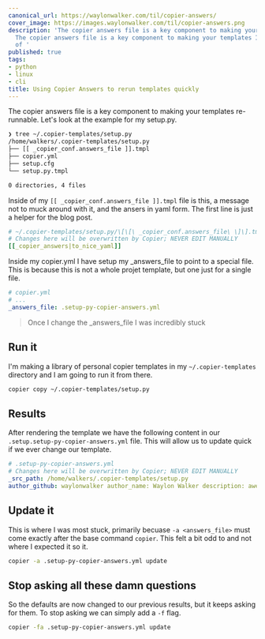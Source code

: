 ```yaml
---
canonical_url: https://waylonwalker.com/til/copier-answers/
cover_image: https://images.waylonwalker.com/til/copier-answers.png
description: 'The copier answers file is a key component to making your templates
  The copier answers file is a key component to making your templates Inside of my  Inside
  of '
published: true
tags:
- python
- linux
- cli
title: Using Copier Answers to rerun templates quickly
---
```


The copier answers file is a key component to making your templates re-runnable.  Let's look at the example for my setup.py.

``` bash
❯ tree ~/.copier-templates/setup.py
/home/walkers/.copier-templates/setup.py
├── [[ _copier_conf.answers_file ]].tmpl
├── copier.yml
├── setup.cfg
└── setup.py.tmpl

0 directories, 4 files
```

Inside of my `[[ _copier_conf.answers_file ]].tmpl` file is this, a message not to muck around with it, and the ansers in yaml form.  The first line is just a helper for the blog post.

``` yaml
# ~/.copier-templates/setup.py/\[\[\ _copier_conf.answers_file\ \]\].tmpl
# Changes here will be overwritten by Copier; NEVER EDIT MANUALLY
[[_copier_answers|to_nice_yaml]]
```

Inside my copier.yml I have setup my _answers_file to point to a special file.  This is because this is not a whole projet template, but one just for a single file.

``` yaml
# copier.yml
# ...
_answers_file: .setup-py-copier-answers.yml
```

> Once I change the _answers_file I was incredibly stuck

## Run it

I'm making a library of personal copier templates in my
`~/.copier-templates` directory and I am going to run it from there.

``` bash
copier copy ~/.copier-templates/setup.py
```
## Results

After rendering the template we have the following content in our
`.setup.setup-py-copier-answers.yml` file.  This will allow us to update
quick if we ever change our template.

``` yaml
# .setup-py-copier-answers.yml
# Changes here will be overwritten by Copier; NEVER EDIT MANUALLY
_src_path: /home/walkers/.copier-templates/setup.py
author_github: waylonwalker author_name: Waylon Walker description: awesomeness framework: null keywords: null package_name: my-package
```

## Update it

This is where I was most stuck, primarily becuase `-a <answers_file>` must come exactly after the base command `copier`.  This felt a bit odd to and not where I expected it so it.

``` bash
copier -a .setup-py-copier-answers.yml update
```

## Stop asking all these damn questions

So the defaults are now changed to our previous results, but it keeps asking for them.  To stop asking we can simply add a `-f` flag.

``` bash
copier -fa .setup-py-copier-answers.yml update
```